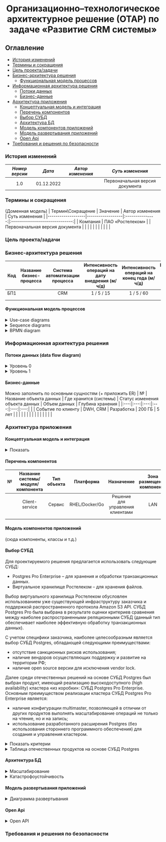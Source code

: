 # <div align="center">Организационно–технологическое архитектурное решение (ОТАР) по задаче «Развитие CRM системы»</div>

## Оглавление
- [История изменений](#история-изменений)
- [Термины и сокращения](#термины-и-сокращения)
- [Цель проекта/задачи](#цель-проектазадачи)
- [Бизнес-архитектура решения](#бизнес-архитектура-решения)
  * [Функциональная модель процессов](#функциональная-модель-процессов)
- [Информационная архитектура решения](#информационная-архитектура-решения)
  * [Потоки данных](#потоки-данных-data-flow-diagram)
  * [Бизнес-данные](#бизнес-данные)
- [Архитектура приложения](#архитектура-приложения)
  * [Концептуальная модель и интеграция](#концептуальная-модель-и-интеграция)
  * [Перечень компонентов](#перечень-компонентов)
  * [Выбор СУБД](#выбор-субд)
  * [Архитектура БД](#архитектура-бд)
  * [Модель компонентов приложений](#модель-компонентов-приложений)
  * [Модель развертывания приложений](#модель-развертывания-приложений)
  * [Open Api](#open-api)
- [Требования и решения по безопасности](#требования-и-решения-по-безопасности)

### История изменений

| *Номер версии*|    *Дата*   | *Автор изменения* |       *Суть изменения*        |
|:------------:|:------------:|:---------------:|:-------------------------------:|
| 1.0          | 01.12.2022   |                 | Первоначальная версия документа |

### Термины и сокращения
(Доменная модель)
| Термин\Сокращение | Значение         | Автор изменения |          Суть изменения         |
|-------------------|------------------|:---------------:|:-------------------------------:|
| Компания          | ПАО «Ростелеком» |                 | Первоначальная версия документа |
|                   |                  |                 |                                 |
|                   |                  |                 |                                 |

### Цель проекта/задачи

### Бизнес-архитектура решения
| Код | Название бизнес-процесса | Система автоматизации процесса | Интенсивность операций на дату внедрения (м/ч/д) | Интенсивность операций на конец года (м/ч/д) | Интенсивность операций на конец следующего года (м/ч/д) |
|:---:|:------------------------:|:------------------------------:|:------------------------------------------------:|:--------------------------------------------:|:-------------------------------------------------------:|
| БП1 |                          |               CRM              |                    1 / 5 / 15                    |                  1 / 5 / 60                  |                      2 / 935 / 160                      |
|     |                          |                                |                                                  |                                              |                                                         |
|     |                          |                                |                                                  |                                              |                                                         |

#### Функциональная модель процессов

<details><summary>Use-case diagrams</summary>

![Диаграмма вариантов использования - общая](../Use-case/Use_Overview.png)
![Диаграмма вариантов использования - работа с клиентом](../Use-case/Use_Client.png)
![Диаграмма вариантов использования - дашборд](../Use-case/Use_Dashboard.png)
![Диаграмма вариантов использования - работа с обращениями](../Use-case/Use_Request.png)
![Диаграмма вариантов использования - работа с задачами](../Use-case/Use_Task.png)

</details>

<details><summary>Sequence diagrams</summary>

![Диаграмма последовательности - общая](../Sequence/S_Overview.png)
![Диаграмма последовательности - работа с клиентом](../Sequence/S_Client.png)
![Диаграмма последовательности - аутентификация и авторизация](../Sequence/S_Auth.png)
![Диаграмма последовательности - работа с обращениями](../Sequence/S_Request.png)
![Диаграмма последовательности - работа с задачами](../Sequence/S_Task.png)

</details>

<details><summary>BPMN diagram</summary>

![Бизнес процесс работы с заявкой](../BPMN/BPMN_Task.png)

</details>

### Информационная архитектура решения

#### Потоки данных (data flow diagram)
<details>
  <summary>Уровень 0</summary>
  <img src="https://github.com/mrr000/gb-coursework/blob/3fa3828089952c9b50eab3b1765ad0131bea2621/DFD/DFD-level0.png" height=100% width=100%><br /> 
</details>
<details>
  <summary>Уровень 1</summary>
  <img src="https://github.com/mrr000/gb-coursework/blob/3fa3828089952c9b50eab3b1765ad0131bea2621/DFD/DFD-level1.png" height=100% width=100%><br /> 
</details>

#### Бизнес-данные
Можно заполнить по основным сущностям (+ приложить ER)
| № | Название объекта данных | Где хранится (системы) | Статус изменения   объекта данных | Объем данных | Глубина хранения |
|:---:|:---:|:---:|:---:|:---:|:---:|
|   | Событие по клиенту | DWH, CRM | Разработка | 200 ГБ | 5 лет |
|  |  |  |  |  |  |
|  |  |  |  |  |  |

### Архитектура приложения

#### Концептуальная модель и интеграция
<details>
  <summary>Показать</summary>
  <img src="https://github.com/mrr000/gb-coursework/blob/17964f2df2398e33a1259572e981f272d098c6c3/C4-diagram/container%20diagram.png" height=100% width=100%><br />
</details>

#### Перечень компонентов
| № | Название системы/модуля/компонента | Тип объекта | Платформа | Назначение | Зона размещения компонента | Статус изменения   компонента |
|:---:|:---:|:---:|:---:|:---:|:---:|:---:|
|   | Client-service | Сервис | RHEL/Docker/Go | Решение для управления клиентами | LAN | Разработка |
|  |  |  |  |  |  |  |
|  |  |  |  |  |  |  |

#### Модель компонентов приложений
(сюда компоненты, классы и т.д.)

#### Выбор СУБД

Для проектируемого решения предлагается использовать следующие СУБД:
-	Postgres Pro Enterprise – для хранения и обработки транзакционных данных.
-	Виртуальное хранилище Ростелеком – для хранения файлов.

Выбор виртуального хранилища Ростелеком обусловлен использованием уже существующей инфраструктуру заказчика и поддержкой распространенного протокола Amazon S3 API.
СУБД Postgres Pro была выбрана в результате оценки критериев сравнения между наиболее распространенными реляционными СУБД (данный тип обеспечивает наиболее эффективную обработку транзакционных данных).

С учетом специфики заказчика, наиболее целесообразным является выбор СУБД Postgres, обладающей следующими преимуществами:
-	отсутствие санкционных рисков использования;
-	наличие вендоров осуществляющих поддержку и развитие на территории РФ;
-	наличие open source версии для исключения vendor lock.

Далее среди отечественных решений на основе СУБД Postgres был выбран продукт, имеющий реализацию высокодоступного (high availability) кластера «из коробки»: СУБД Postgres Pro Enterprise. Основным преимуществом реализации кластера СУБД Postgres Pro Enterprise является:
-	наличие конфигурации multimaster, позволяющей в отличии от других продуктов выполнять масштабирование операций не только на чтение, но и на запись;
-	использование разработанного расширения Postgres (без использования стороннего программного обеспечения) для создания и управления кластером.

<details>
 <summary>Показать критерии</summary>
 
| Группа критериев | № | Критерий | Оценка от 1 до 10 (10 высшая оценка) |  |  |  |
|:---:|:---:|:---:|:---:|:---:|:---:|:---:|
|  |  |  | Oracle | My SQL | Microsoft SQL Server | Postgres |
| Оценка поставщика и его опыт | 1 | Наличие опыта применения в крупных компания мирового масштаба | 10 | 10 | 10 | 10 |
|  | 2 | Риски по ограничению поддержки или приобретению лицензий со стороны поставщика по политическим причинам (критичный критерий) | 1 | 5 (наличие open source | 1 | 10 |
|  | 3 | Наличие вендора на территории РФ осуществляющего поддержку и развитие продукта | 1 | 1 | 1 | 10 |
|  |  | Итого: | 12 | 16 | 12 | 30 |
| Функциональность | 4 | Соответствие функциональным требованиям в целом (сумма) | 40 | 40 | 40 | 33 |
|  | 4.1 | Поддержка OLTP типа обработки данных  (ACID транзакции) | 10  | 10 | 10 | 10 |
|  | 4.2 | Partitioning (разделение строк по физическим разделам) | 10 | 10 | 10 | 10 |
|  | 4.3 | Sharding (разделение строк по нодам) | 10 | 10 | 10 | 5 (ручное с расширением FDW) |
|  | 4.4 | Возможности масштабирования решения | 10 (Oracle RAC) | 10 (3rd party в бесплатной и Built-in в платной) | 10 (WSFC и технология AlwaysOn) | 8 (3rd party в бесплатной версии без масштабирования на запись и Built-in в платной)  |
|  | 5 | Соответствие нефункциональным требованиям в целом (сумма) | 14 | 30 | 13 | 23 |
|  | 5.1 | Наличие Open Source версии (отсутствие зависимости от услуг конкретного поставщика)  |  1 | 10 | 1 | 10 |
|  | 5.2 | Место в рейтинге RDBMS СУБД (по данным https://db-engines.com/en/ranking_trend/relational+dbms) | 10 | 10 | 7 | 5 |
|  | 5.3 | Оценка количества специалистов использующих СУБД (по данным https://insights.stackoverflow.com/survey/2021#key-territories-country)  | 3 | 10 | 5 | 8 |
|  |  | ИТОГО: | 66 | 86 | 65 | 86 |

</details>

<details><summary>Таблица отечественных продуктов на основе СУБД Postgres</summary>

| №п.п. | Наименование продукта | Вендор | Наличие кластера масштабируемого на запись и чтение |
|:---:|:---:|:---:|:---:|
|  1| Postgres Pro Enterprise | Postgres Pro | Да |
| 2 | СУБД Tantor | "Лаборатории Тантор" | Нет |
| 3 | СУБД Jatoba | Газинформсервис | Нет |
| 4 | Platform V Pangolin | Сбербанк-Технологии | Нет |
| 5 | СУБД “Квант- Гибрид” | О «Концерн ГРАНИТ»  | Нет |
| 6 | Arenadata Postgres | Arenadata | Нет |
| 7 | СУБД "ЛИРА-Р" | НППКТ   | Нет |

</details>

#### Архитектура БД

<details><summary>Масштабирование</summary>

![Репликация](../DB-architecture/DB-architecture.png)

</details>

<details><summary>Катастрофоустойчивость</summary>

![Катастрофоустойчивость](../DB-architecture/DB_DisasterRecovery.jpg)

</details>


#### Модель развертывания приложений

<details><summary>Диаграмма развертывания</summary>

![Диаграмма развёртывания](../Deployment/deployment.png)

</details>

#### Open Api

<details><summary>Open API</summary>

![Open API](../swagger/api.yaml)

<img src="../swagger/swagger.png" width=100%>

</details>

### Требования и решения по безопасности
